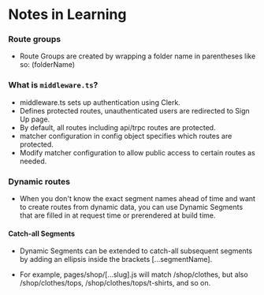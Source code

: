 # Notes in Learning

### Route groups

-   Route Groups are created by wrapping a folder name in parentheses like so: (folderName)​

### What is `middleware.ts`?

-   middleware.ts sets up authentication using Clerk.
-   Defines protected routes, unauthenticated users are redirected to Sign Up page.
-   By default, all routes including api/trpc routes are protected.
-   matcher configuration in config object specifies which routes are protected.
-   Modify matcher configuration to allow public access to certain routes as needed.

### Dynamic routes

-   When you don't know the exact segment names ahead of time and want to create routes from dynamic data, you can use Dynamic Segments that are filled in at request time or prerendered at build time.

#### Catch-all Segments

-   Dynamic Segments can be extended to catch-all subsequent segments by adding an ellipsis inside the brackets [...segmentName].

-   For example, pages/shop/[...slug].js will match /shop/clothes, but also /shop/clothes/tops, /shop/clothes/tops/t-shirts, and so on.
